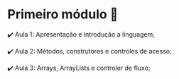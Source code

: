 # Primeiro módulo :checkered_flag:

:heavy_check_mark: Aula 1: Apresentação e introdução a linguagem;

:heavy_check_mark: Aula 2: Métodos, construtores e controles de acesso;

:heavy_check_mark: Aula 3: Arrays, ArrayLists e controler de fluxo;

